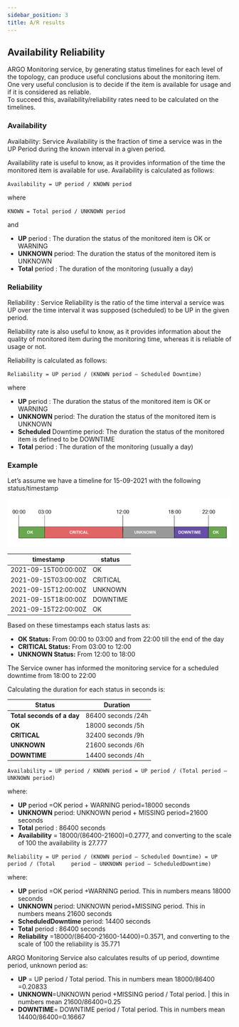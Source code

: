 ```yaml
---
sidebar_position: 3
title: A/R results 
---
```

## Availability Reliability 
ARGO Monitoring service, by  generating status timelines for each level of the topology,  can produce useful conclusions about the monitoring item. One very useful conclusion is to decide if the item is available for usage and if it is considered as reliable.   
To succeed this,  availability/reliability rates need to be calculated on the timelines. 

### Availability 

Availability: Service Availability is the fraction of time a service was in the UP Period during the known interval in a given period.

Availability rate is useful to know, as it provides information of the time the monitored item is available for use. Availability is calculated as follows:

```
Availability = UP period / KNOWN period 
```

where 

```
KNOWN = Total period / UNKNOWN period 
```
and

 - **UP** period : The duration  the status of the monitored item is OK or WARNING
 - **UNKNOWN** period: The duration  the status of the monitored item is UNKNOWN
 - **Total** period : The duration  of the monitoring (usually a day)

### Reliability  

Reliability : Service Reliability is the ratio of the time interval a service was UP over the time interval it was supposed (scheduled) to be UP in the given period.

Reliability rate is also useful to know, as it provides information about the quality of monitored item during the monitoring time, whereas it is reliable of usage or not. 

Reliability is calculated as follows:
 
```
Reliability = UP period / (KNOWN period – Scheduled Downtime) 
```

where 

 - **UP** period : The duration  the status of the monitored item is OK or WARNING
 - **UNKNOWN** period: The duration the status of the monitored item is UNKNOWN
 - **Scheduled** Downtime period: The duration  the status of the monitored item is defined to be DOWNTIME
 - **Total** period : The duration of the monitoring (usually a day)



### Example

Let’s assume we have a timeline for 15-09-2021 with the following status/timestamp

![](/img/reports/ARtimeline.png) 

timestamp  | status
------------- | -------------
2021-09-15T00:00:00Z  | OK
2021-09-15T03:00:00Z  | CRITICAL
2021-09-15T12:00:00Z  | UNKNOWN
2021-09-15T18:00:00Z | DOWNTIME
2021-09-15T22:00:00Z  | OK

Based on these timestamps each status lasts as: 

 - **OK Status:**         From 00:00 to 03:00 and from 22:00 till the end of the day
 - **CRITICAL  Status:**  From 03:00 to 12:00
 - **UNKNOWN  Status:**   From 12:00 to 18:00

The Service owner has informed the monitoring service for a scheduled downtime from 18:00 to 22:00 

Calculating the duration for each status in seconds is: 

Status      | Duration
------------- | -------------
**Total seconds of a day** | 86400 seconds /24h
**OK** | 18000 seconds /5h
**CRITICAL** | 32400 seconds /9h 
**UNKNOWN** | 21600 seconds /6h
**DOWNTIME** | 14400 seconds /4h

```
Availability = UP period / KNOWN period = UP period / (Total period – UNKNOWN period)
```
where:

 - **UP** period =OK period + WARNING period=18000 seconds 
 - **UNKNOWN** period: UNKNOWN period + MISSING period=21600 seconds 
 - **Total** period : 86400  seconds
 - **Availability** = 18000/(86400-21600)=0.2777, and converting to the scale of 100 the availability is 27.777



```
Reliability = UP period / (KNOWN period – Scheduled Downtime) = UP period / (Total     period – UNKNOWN period – ScheduledDowntime)
```

where:

 - **UP** period =OK period +WARNING period. This in numbers means 18000 seconds 
 - **UNKNOWN** period: UNKNOWN period+MISSING period. This in numbers means 21600 seconds
 - **ScheduledDowntime** period: 14400 seconds
 - **Total** period : 86400 seconds
 - **Reliability** =18000/(86400-21600-14400)=0.3571, and converting to the scale of 100 the reliability is 35.771

 
ARGO Monitoring Service also calculates results of up period, downtime period, unknown period as:

- **UP** = UP period / Total period.  This in numbers mean 18000/86400 =0.20833 
- **UNKNOWN**=UNKNOWN period +MISSING period / Total period. | this in numbers mean  21600/86400=0.25 
- **DOWNTIME**= DOWNTIME period / Total period.  This in numbers mean  14400/86400=0.16667





